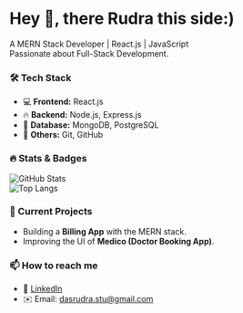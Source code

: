 # Hey 👋, there Rudra this side:)

A MERN Stack Developer | React.js | JavaScript  
Passionate about Full-Stack Development.

### 🛠 Tech Stack  
- 💻 **Frontend:** React.js 
- 🔥 **Backend:** Node.js, Express.js  
- 💾 **Database:** MongoDB, PostgreSQL  
- 🚀 **Others:**  Git, GitHub

### 🔥 Stats & Badges  
![GitHub Stats](https://github-readme-stats.vercel.app/api?username=RudraDas&show_icons=true&theme=radical)  
![Top Langs](https://github-readme-stats.vercel.app/api/top-langs/?username=RudraDas&layout=compact&theme=radical)

### 📌 Current Projects
- Building a **Billing App** with the MERN stack.
- Improving the UI of **Medico (Doctor Booking App)**.

### 📫 How to reach me  
- 🔗 [LinkedIn](https://linkedin.com/in/RudraDas)
- ✉️ Email: dasrudra.stu@gmail.com

